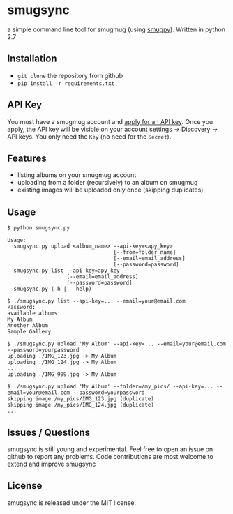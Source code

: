 # smugsync
a simple command line tool for smugmug (using [smugpy](https://github.com/chrishoffman/smugpy)).
Written in python 2.7

## Installation

* `git clone` the repository from github
* `pip install -r requirements.txt`

## API Key

You must have a smugmug account and [apply for an API key](http://www.smugmug.com/hack/apikeys).
Once you apply, the API key will be visible on your account settings -> Discovery -> API keys.
You only need the `Key` (no need for the `Secret`).

## Features

* listing albums on your smugmug account
* uploading from a folder (recursively) to an album on smugmug
* existing images will be uploaded only once (skipping duplicates)

## Usage

```shell
$ python smugsync.py

Usage:
  smugsync.py upload <album_name> --api-key=<apy_key>
                                  [--from=folder_name]
                                  [--email=email_address]
                                  [--password=password]
  smugsync.py list --api-key=apy_key
                   [--email=email_address]
                   [--password=password]
  smugsync.py (-h | --help)
```

```shell
$ ./smugsync.py list --api-key=... --email=your@email.com
Password:
available albums:
My Album
Another Album
Sample Gallery

$ ./smugsync.py upload 'My Album' --api-key=... --email=your@email.com --password=yourpassword
uploading ./IMG_123.jpg -> My Album
uploading ./IMG_124.jpg -> My Album
...
uploading ./IMG_999.jpg -> My Album

$ ./smugsync.py upload 'My Album' --folder=/my_pics/ --api-key=... --email=your@email.com --password=yourpassword
skipping image /my_pics/IMG_123.jpg (duplicate)
skipping image /my_pics/IMG_124.jpg (duplicate)
...
```

## Issues / Questions

smugsync is still young and experimental. Feel free to open an issue on github to report any problems.
Code contributions are most welcome to extend and improve smugsync

## License

smugsync is released under the MIT license.
